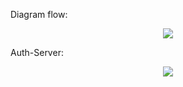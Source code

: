 
Diagram flow:

<div align="center">
<img src="https://thumbs2.imgbox.com/12/9b/0xehBDEV_t.png"/>
</div>


Auth-Server:

<div align="center">
<img src="https://thumbs2.imgbox.com/52/ba/qOjiX02F_t.png"/>
</div>
